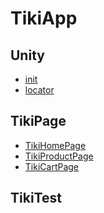 TikiApp
=======


Unity
-----
* [init](Unity/__init__.py) 
* [locator](Unity/locator.py)

TikiPage
--------
* [TikiHomePage](TikiPage/TikiHomePage.py)
* [TikiProductPage](TikiPage/TikiProductPage.py)
* [TikiCartPage](TikiPage/TikiCartPage.py)

TikiTest
--------
